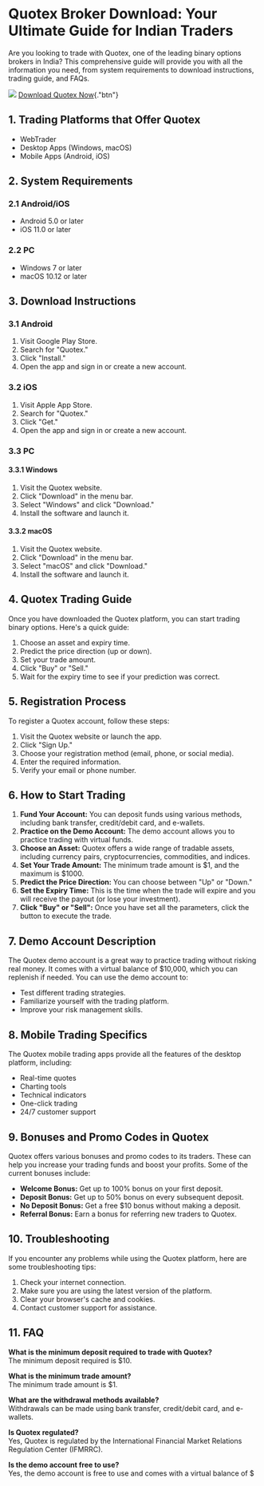 

# Quotex Broker Download: Your Ultimate Guide for Indian Traders

Are you looking to trade with Quotex, one of the leading binary options
brokers in India? This comprehensive guide will provide you with all the
information you need, from system requirements to download instructions,
trading guide, and FAQs.

[![](https://static.quotex.io/files/5_en/300_250.jpg)](https://traff.sbs/brokerqxsignupf)
[Download Quotex
Now](\%22https://traff.sbs/quotexonelink\%22){."btn"}




## 1. Trading Platforms that Offer Quotex

-   WebTrader
-   Desktop Apps (Windows, macOS)
-   Mobile Apps (Android, iOS)

## 2. System Requirements

### 2.1 Android/iOS

-   Android 5.0 or later
-   iOS 11.0 or later

### 2.2 PC

-   Windows 7 or later
-   macOS 10.12 or later

## 3. Download Instructions

### 3.1 Android

1.  Visit Google Play Store.
2.  Search for "Quotex."
3.  Click "Install."
4.  Open the app and sign in or create a new account.

### 3.2 iOS

1.  Visit Apple App Store.
2.  Search for "Quotex."
3.  Click "Get."
4.  Open the app and sign in or create a new account.

### 3.3 PC

#### 3.3.1 Windows

1.  Visit the Quotex website.
2.  Click "Download" in the menu bar.
3.  Select "Windows" and click "Download."
4.  Install the software and launch it.

#### 3.3.2 macOS

1.  Visit the Quotex website.
2.  Click "Download" in the menu bar.
3.  Select "macOS" and click "Download."
4.  Install the software and launch it.

## 4. Quotex Trading Guide

Once you have downloaded the Quotex platform, you can start trading
binary options. Here\'s a quick guide:

1.  Choose an asset and expiry time.
2.  Predict the price direction (up or down).
3.  Set your trade amount.
4.  Click "Buy" or "Sell."
5.  Wait for the expiry time to see if your prediction was correct.

## 5. Registration Process

To register a Quotex account, follow these steps:

1.  Visit the Quotex website or launch the app.
2.  Click "Sign Up."
3.  Choose your registration method (email, phone, or social media).
4.  Enter the required information.
5.  Verify your email or phone number.

## 6. How to Start Trading

1.  **Fund Your Account:** You can deposit funds using various methods,
    including bank transfer, credit/debit card, and e-wallets.
2.  **Practice on the Demo Account:** The demo account allows you to
    practice trading with virtual funds.
3.  **Choose an Asset:** Quotex offers a wide range of tradable assets,
    including currency pairs, cryptocurrencies, commodities, and
    indices.
4.  **Set Your Trade Amount:** The minimum trade amount is \$1, and the
    maximum is \$1000.
5.  **Predict the Price Direction:** You can choose between "Up"
    or "Down."
6.  **Set the Expiry Time:** This is the time when the trade will expire
    and you will receive the payout (or lose your investment).
7.  **Click "Buy" or "Sell":** Once you have set all the
    parameters, click the button to execute the trade.

## 7. Demo Account Description

The Quotex demo account is a great way to practice trading without
risking real money. It comes with a virtual balance of \$10,000, which
you can replenish if needed. You can use the demo account to:

-   Test different trading strategies.
-   Familiarize yourself with the trading platform.
-   Improve your risk management skills.

## 8. Mobile Trading Specifics

The Quotex mobile trading apps provide all the features of the desktop
platform, including:

-   Real-time quotes
-   Charting tools
-   Technical indicators
-   One-click trading
-   24/7 customer support

## 9. Bonuses and Promo Codes in Quotex

Quotex offers various bonuses and promo codes to its traders. These can
help you increase your trading funds and boost your profits. Some of the
current bonuses include:

-   **Welcome Bonus:** Get up to 100% bonus on your first deposit.
-   **Deposit Bonus:** Get up to 50% bonus on every subsequent deposit.
-   **No Deposit Bonus:** Get a free \$10 bonus without making a
    deposit.
-   **Referral Bonus:** Earn a bonus for referring new traders to
    Quotex.

## 10. Troubleshooting

If you encounter any problems while using the Quotex platform, here are
some troubleshooting tips:

1.  Check your internet connection.
2.  Make sure you are using the latest version of the platform.
3.  Clear your browser\'s cache and cookies.
4.  Contact customer support for assistance.

## 11. FAQ

**What is the minimum deposit required to trade with Quotex?**\
The minimum deposit required is \$10.

**What is the minimum trade amount?**\
The minimum trade amount is \$1.

**What are the withdrawal methods available?**\
Withdrawals can be made using bank transfer, credit/debit card, and
e-wallets.

**Is Quotex regulated?**\
Yes, Quotex is regulated by the International Financial Market Relations
Regulation Center (IFMRRC).

**Is the demo account free to use?**\
Yes, the demo account is free to use and comes with a virtual balance of
\$

